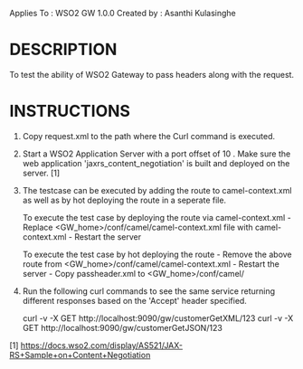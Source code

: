 Applies To	: WSO2 GW 1.0.0
Created by	: Asanthi Kulasinghe

DESCRIPTION
===========

To test the ability of WSO2 Gateway to pass headers along with the request.

INSTRUCTIONS
============

1. Copy request.xml to the path where the Curl command is executed.

2. Start a WSO2 Application Server with a port offset of 10 . Make sure the web application 'jaxrs_content_negotiation' is built and deployed on the server. [1]

3. The testcase can be executed by adding the route to camel-context.xml as well as by hot deploying the route in a seperate file.

	To execute the test case by deploying the route via camel-context.xml
	   - Replace <GW_home>/conf/camel/camel-context.xml file with camel-context.xml
	   - Restart the server

	To execute the test case by hot deploying the route
	   - Remove the above route from <GW_home>/conf/camel/camel-context.xml
	   - Restart the server 
	   - Copy passheader.xml to <GW_home>/conf/camel/ 

4. Run the following curl commands to see the same service returning different responses based on the 'Accept' header specified.

	curl -v -X GET http://localhost:9090/gw/customerGetXML/123
	curl -v -X GET http://localhost:9090/gw/customerGetJSON/123

[1] https://docs.wso2.com/display/AS521/JAX-RS+Sample+on+Content+Negotiation
